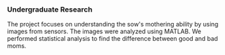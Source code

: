 ### Undergraduate Research 
The project focuses on understanding the sow's mothering ability by using images from sensors. The images were analyzed using MATLAB. We performed statistical analysis to find the difference between good and bad moms. 
